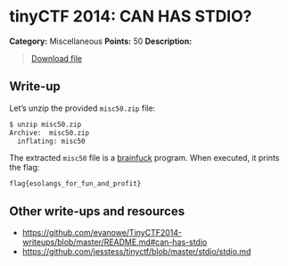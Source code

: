 # tinyCTF 2014: CAN HAS STDIO?

**Category:** Miscellaneous
**Points:** 50
**Description:**

> [Download file](misc50.zip)

## Write-up

Let’s unzip the provided `misc50.zip` file:

```bash
$ unzip misc50.zip
Archive:  misc50.zip
  inflating: misc50
```

The extracted `misc50` file is a [brainfuck](https://en.wikipedia.org/wiki/Brainfuck) program. When executed, it prints the flag:

```
flag{esolangs_for_fun_and_profit}
```

## Other write-ups and resources

* <https://github.com/evanowe/TinyCTF2014-writeups/blob/master/README.md#can-has-stdio>
* <https://github.com/jesstess/tinyctf/blob/master/stdio/stdio.md>
